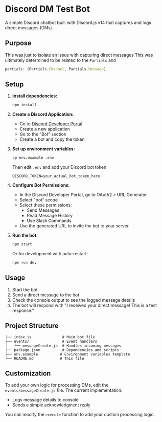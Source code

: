 # Discord DM Test Bot

A simple Discord chatbot built with Discord.js v14 that captures and logs direct messages (DMs).

## Purpose

This was just to isolate an issue with capturing direct messages
This was ultimately determined to be related to the `Partials` and 

```javascript
partials: [Partials.Channel, Partials.Message],
```

## Setup

1. **Install dependencies:**
   ```bash
   npm install
   ```

2. **Create a Discord Application:**
   - Go to [Discord Developer Portal](https://discord.com/developers/applications)
   - Create a new application
   - Go to the "Bot" section
   - Create a bot and copy the token

3. **Set up environment variables:**
   ```bash
   cp env.example .env
   ```
   Then edit `.env` and add your Discord bot token:
   ```
   DISCORD_TOKEN=your_actual_bot_token_here
   ```

4. **Configure Bot Permissions:**
   - In the Discord Developer Portal, go to OAuth2 > URL Generator
   - Select "bot" scope
   - Select these permissions:
     - Send Messages
     - Read Message History
     - Use Slash Commands
   - Use the generated URL to invite the bot to your server

5. **Run the bot:**
   ```bash
   npm start
   ```
   
   Or for development with auto-restart:
   ```bash
   npm run dev
   ```

## Usage

1. Start the bot
2. Send a direct message to the bot
3. Check the console output to see the logged message details
4. The bot will respond with "I received your direct message! This is a test response."

## Project Structure

```
├── index.js              # Main bot file
├── events/               # Event handlers
│   └── messageCreate.js  # Handles incoming messages
├── package.json          # Dependencies and scripts
├── env.example          # Environment variables template
└── README.md            # This file
```

## Customization

To add your own logic for processing DMs, edit the `events/messageCreate.js` file. The current implementation:

- Logs message details to console
- Sends a simple acknowledgment reply

You can modify the `execute` function to add your custom processing logic.

